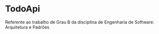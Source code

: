 # TodoApi

Referente ao trabalho de Grau B da disciplina de Engenharia de Software: Arquitetura e Padrões
